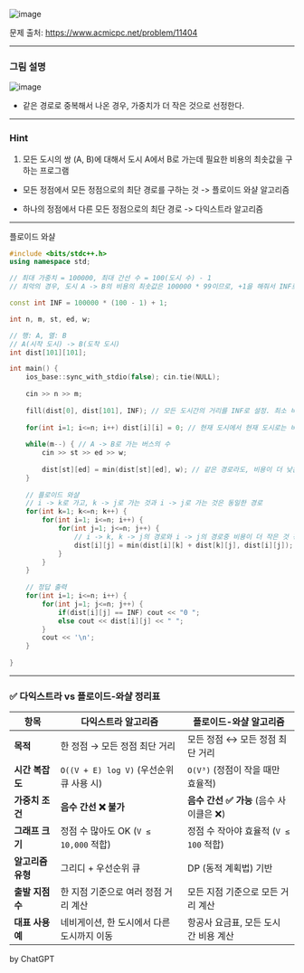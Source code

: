 ![image](https://github.com/user-attachments/assets/00310608-280b-46cd-b08a-5480f1d3734a)

문제 출처: https://www.acmicpc.net/problem/11404

---

### 그림 설명

![image](https://github.com/user-attachments/assets/949fd266-3f48-4491-aa06-c5d3e07b38f0)

- 같은 경로로 중복해서 나온 경우, 가중치가 더 작은 것으로 선정한다.
  
---

### Hint

1. 모든 도시의 쌍 (A, B)에 대해서 도시 A에서 B로 가는데 필요한 비용의 최솟값을 구하는 프로그램

- 모든 정점에서 모든 정점으로의 최단 경로를 구하는 것 -> 플로이드 와샬 알고리즘

- 하나의 정점에서 다른 모든 정점으로의 최단 경로 -> 다익스트라 알고리즘

---

플로이드 와샬

```cpp
#include <bits/stdc++.h>
using namespace std;

// 최대 가중치 = 100000, 최대 간선 수 = 100(도시 수) - 1
// 최악의 경우, 도시 A -> B의 비용의 최솟값은 100000 * 99이므로, +1을 해줘서 INF로 설정

const int INF = 100000 * (100 - 1) + 1;

int n, m, st, ed, w;

// 행: A, 열: B
// A(시작 도시) -> B(도착 도시)
int dist[101][101]; 

int main() {
    ios_base::sync_with_stdio(false); cin.tie(NULL);
    
    cin >> n >> m;
    
    fill(dist[0], dist[101], INF); // 모든 도시간의 거리를 INF로 설정. 최소 비용을 구하기 위한 것
    
    for(int i=1; i<=n; i++) dist[i][i] = 0; // 현재 도시에서 현재 도시로는 비용이 들지 않음.
    
    while(m--) { // A -> B로 가는 버스의 수
        cin >> st >> ed >> w;
        
        dist[st][ed] = min(dist[st][ed], w); // 같은 경로라도, 비용이 더 낮은 경로를 우선
    }
    
    // 플로이드 와샬 
    // i -> k로 가고, k -> j로 가는 것과 i -> j로 가는 것은 동일한 경로
    for(int k=1; k<=n; k++) {
        for(int i=1; i<=n; i++) {
            for(int j=1; j<=n; j++) {
                // i -> k, k -> j의 경로와 i -> j의 경로중 비용이 더 작은 것 갱신
                dist[i][j] = min(dist[i][k] + dist[k][j], dist[i][j]);
            }
        }
    }
    
    // 정답 출력
    for(int i=1; i<=n; i++) {
        for(int j=1; j<=n; j++) {
            if(dist[i][j] == INF) cout << "0 ";
            else cout << dist[i][j] << " ";
        } 
        cout << '\n';
    }
    
}
```

---

### ✅ 다익스트라 vs 플로이드-와샬 정리표

| 항목          | **다익스트라 알고리즘**                   | **플로이드-와샬 알고리즘**            |
| ----------- | -------------------------------- | --------------------------- |
| **목적**      | 한 정점 → 모든 정점 최단 거리               | 모든 정점 ↔ 모든 정점 최단 거리         |
| **시간 복잡도**  | `O((V + E) log V)` (우선순위 큐 사용 시) | `O(V³)` (정점이 작을 때만 효율적)     |
| **가중치 조건**  | **음수 간선 ❌ 불가**                   | **음수 간선 ✅ 가능** (음수 사이클은 ❌)  |
| **그래프 크기**  | 정점 수 많아도 OK (`V ≤ 10,000` 적합)    | 정점 수 작아야 효율적 (`V ≤ 100` 적합) |
| **알고리즘 유형** | 그리디 + 우선순위 큐                     | DP (동적 계획법) 기반              |
| **출발 지점 수** | 한 지점 기준으로 여러 정점 거리 계산            | 모든 지점 기준으로 모든 거리 계산         |
| **대표 사용 예** | 네비게이션, 한 도시에서 다른 도시까지 이동         | 항공사 요금표, 모든 도시 간 비용 계산      |

by ChatGPT